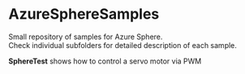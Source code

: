# AzureSphereSamples

Small repository of samples for Azure Sphere.  
Check individual subfolders for detailed description of each sample.  

**SphereTest** shows how to control a servo motor via PWM
